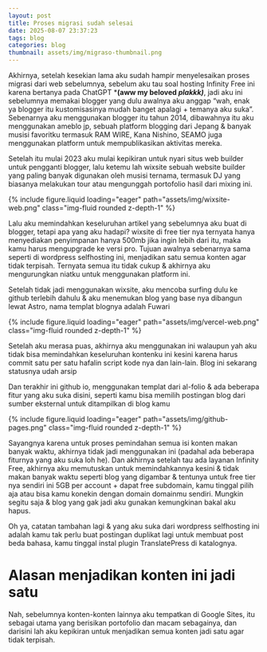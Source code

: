 ```yaml
---
layout: post
title: Proses migrasi sudah selesai
date: 2025-08-07 23:37:23
tags: blog
categories: blog
thumbnail: assets/img/migraso-thumbnail.png
---
```


Akhirnya, setelah kesekian lama aku sudah hampir menyelesaikan proses migrasi dari web sebelumnya, sebelum aku tau soal hosting Infinity Free ini karena bertanya pada ChatGPT ***(aww my beloved *plakkk)***, jadi aku ini sebelumnya memakai blogger yang dulu awalnya aku anggap “wah, enak ya blogger itu kustomisasinya mudah banget apalagi + temanya aku suka”. Sebenarnya aku menggunakan blogger itu tahun 2014, dibawahnya itu aku menggunakan ameblo jp, sebuah platform blogging dari Jepang & banyak musisi favoritku termasuk RAM WIRE, Kana Nishino, SEAMO juga menggunakan platform untuk mempublikasikan aktivitas mereka.

Setelah itu mulai 2023 aku mulai kepikiran untuk nyari situs web builder untuk pengganti blogger, lalu ketemu lah wixsite sebuah website builder yang paling banyak digunakan oleh musisi ternama, termasuk DJ yang biasanya melakukan tour atau mengunggah portofolio hasil dari mixing ini.

<div class="row mt-3">
    <div class="col-sm mt-3 mt-md-0">
        {% include figure.liquid loading="eager" path="assets/img/wixsite-web.png" class="img-fluid rounded z-depth-1" %}
    </div>
</div>

Lalu aku memindahkan keseluruhan artikel yang sebelumnya aku buat di blogger, tetapi apa yang aku hadapi? wixsite di free tier nya ternyata hanya menyediakan penyimpanan hanya 500mb jika ingin lebih dari itu, maka kamu harus mengupgrade ke versi pro. Tujuan awalnya sebenarnya sama seperti di wordpress selfhosting ini, menjadikan satu semua konten agar tidak terpisah. Ternyata semua itu tidak cukup & akhirnya aku mengurungkan niatku untuk menggunakan platform ini.

Setelah tidak jadi menggunakan wixsite, aku mencoba surfing dulu ke github terlebih dahulu & aku menemukan blog yang base nya dibangun lewat Astro, nama templat blognya adalah Fuwari

<div class="row mt-3">
    <div class="col-sm mt-3 mt-md-0">
        {% include figure.liquid loading="eager" path="assets/img/vercel-web.png" class="img-fluid rounded z-depth-1" %}
    </div>
</div>

Setelah aku merasa puas, akhirnya aku menggunakan ini walaupun yah aku tidak bisa memindahkan keseluruhan kontenku ini kesini karena harus commit satu per satu hafalin script kode nya dan lain-lain. Blog ini sekarang statusnya udah arsip

Dan terakhir ini github io, menggunakan templat dari al-folio & ada beberapa fitur yang aku suka disini, seperti kamu bisa memilih postingan blog dari sumber eksternal untuk ditampilkan di blog kamu

<div class="row mt-3">
    <div class="col-sm mt-3 mt-md-0">
        {% include figure.liquid loading="eager" path="assets/img/github-pages.png" class="img-fluid rounded z-depth-1" %}
    </div>
</div>

Sayangnya karena untuk proses pemindahan semua isi konten makan banyak waktu, akhirnya tidak jadi menggunakan ini (padahal ada beberapa fiturnya yang aku suka loh he). Dan akhirnya setelah tau ada layanan Infinity Free, akhirnya aku memutuskan untuk memindahkannya kesini & tidak makan banyak waktu seperti blog yang digambar & tentunya untuk free tier nya sendiri ini 5GB per account + dapat free subdomain, kamu tinggal pilih aja atau bisa kamu konekin dengan domain domainmu sendiri. Mungkin segitu saja & blog yang gak jadi aku gunakan kemungkinan bakal aku hapus.

Oh ya, catatan tambahan lagi & yang aku suka dari wordpress selfhosting ini adalah kamu tak perlu buat postingan duplikat lagi untuk membuat post beda bahasa, kamu tinggal instal plugin TranslatePress di katalognya.

# Alasan menjadikan konten ini jadi satu
Nah, sebelumnya konten-konten lainnya aku tempatkan di Google Sites, itu sebagai utama yang berisikan portofolio dan macam sebagainya, dan darisini lah aku kepikiran untuk menjadikan semua konten jadi satu agar tidak terpisah.
